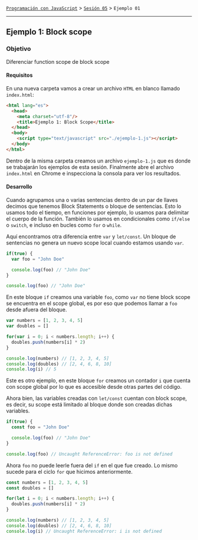 [`Programación con JavaScript`](../../Readme.md) > [`Sesión 05`](../Readme.md) > `Ejemplo 01`

---

## Ejemplo 1: Block scope

### Objetivo

Diferenciar function scope de block scope

#### Requisitos

En una nueva carpeta vamos a crear un archivo `HTML` en blanco llamado `index.html`:

```html
<html lang="es">
  <head>
    <meta charset="utf-8"/>
    <title>Ejemplo 1: Block Scope</title>
  </head>
  <body>
    <script type="text/javascript" src="./ejemplo-1.js"></script>
  </body>
</html>
```

Dentro de la misma carpeta creamos un archivo `ejemplo-1.js` que es donde se trabajarán los ejemplos de esta sesión.
Finalmente abre el archivo `index.html` en Chrome e inspecciona la consola para ver los resultados.

#### Desarrollo

Cuando agrupamos una o varias sentencias dentro de un par de llaves decimos que tenemos Block Statements o bloque de
sentencias. Esto lo usamos todo el tiempo, en funciones por ejemplo, lo usamos para delimitar el cuerpo de la función.
También lo usamos en condicionales como `if/else` o `switch`, e incluso en bucles como `for` o `while`.

Aquí encontramos otra diferencia entre `var` y `let/const`. Un bloque de sentencias no genera un nuevo scope local
cuando estamos usando `var`.

```javascript
if(true) {
  var foo = "John Doe"

  console.log(foo) // "John Doe"
}

console.log(foo) // "John Doe"
```

En este bloque `if` creamos una variable `foo`, como `var` no tiene block scope se encuentra en el scope global, es por
eso que podemos llamar a `foo` desde afuera del bloque.

```javascript
var numbers = [1, 2, 3, 4, 5]
var doubles = []

for(var i = 0; i < numbers.length; i++) {
  doubles.push(numbers[i] * 2)
}

console.log(numbers) // [1, 2, 3, 4, 5]
console.log(doubles) // [2, 4, 6, 8, 10]
console.log(i) // 5
```

Este es otro ejemplo, en este bloque `for` creamos un contador `i` que cuenta con scope global por lo que es accesible
desde otras partes del código.

Ahora bien, las variables creadas con `let/const` cuentan con block scope, es decir, su scope está limitado al bloque
donde son creadas dichas variables. 

```javascript
if(true) {
  const foo = "John Doe"

  console.log(foo) // "John Doe"
}

console.log(foo) // Uncaught ReferenceError: foo is not defined
```

Ahora `foo` no puede leerle fuera del `if` en el que fue creado. Lo mismo sucede para el ciclo `for` que hicimos
anteriormente.

```javascript
const numbers = [1, 2, 3, 4, 5]
const doubles = []

for(let i = 0; i < numbers.length; i++) {
  doubles.push(numbers[i] * 2)
}

console.log(numbers) // [1, 2, 3, 4, 5]
console.log(doubles) // [2, 4, 6, 8, 10]
console.log(i) // Uncaught ReferenceError: i is not defined
```
